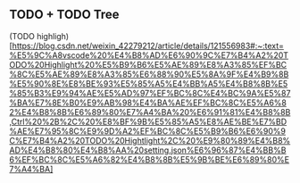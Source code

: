## TODO + TODO Tree
(TODO highligh)[https://blog.csdn.net/weixin_42279212/article/details/121556983#:~:text=%E5%9C%A8vscode%20%E4%B8%AD%E6%90%9C%E7%B4%A2%20TODO%20Highlight%20%E5%B9%B6%E5%AE%89%E8%A3%85%EF%BC%8C%E5%AE%89%E8%A3%85%E6%88%90%E5%8A%9F%E4%B9%8B%E5%90%8E%E8%BE%93%E5%85%A5%E4%BB%A5%E4%B8%8B%E5%85%B3%E9%94%AE%E5%AD%97%EF%BC%8C%E4%BC%9A%E5%87%BA%E7%8E%B0%E9%AB%98%E4%BA%AE%EF%BC%8C%E5%A6%82%E4%B8%8B%E6%89%80%E7%A4%BA%20%E6%91%81%E4%B8%8B,Ctrl%20%2B%2C%20%E8%BF%9B%E5%85%A5%E8%AE%BE%E7%BD%AE%E7%95%8C%E9%9D%A2%EF%BC%8C%E5%B9%B6%E6%90%9C%E7%B4%A2%20TODO%20Hightlight%2C%20%E9%80%89%E4%B8%AD%E4%B8%80%E4%B8%AA%20setting.json%E6%96%87%E4%BB%B6%EF%BC%8C%E5%A6%82%E4%B8%8B%E5%9B%BE%E6%89%80%E7%A4%BA]
